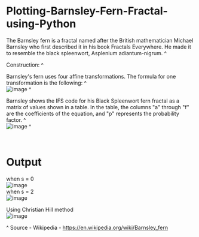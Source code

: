 # Plotting-Barnsley-Fern-Fractal-using-Python

The Barnsley fern is a fractal named after the British mathematician Michael Barnsley who first described it in his book Fractals Everywhere. He made it to resemble the black spleenwort, Asplenium adiantum-nigrum. ^

Construction: ^

Barnsley's fern uses four affine transformations. The formula for one transformation is the following: ^
<br>
![image](https://user-images.githubusercontent.com/81099796/139587599-d9520086-7a93-4e24-a361-a5f20dd310b4.png) ^

Barnsley shows the IFS code for his Black Spleenwort fern fractal as a matrix of values shown in a table. In the table, the columns "a" through "f" are the coefficients of the equation, and "p" represents the probability factor. ^
<br>
![image](https://user-images.githubusercontent.com/81099796/139587627-fe225560-f875-4ce3-a93b-f7376d270cc1.png) ^

<br>

# Output
when s = 0
<br>
![image](https://user-images.githubusercontent.com/81099796/139589567-2795ca27-fcfa-4895-96ef-3e0899d68f79.png)
<br>
when s = 2
<br>
![image](https://user-images.githubusercontent.com/81099796/139589592-b0d04fb8-6362-4783-984c-8341550e960b.png)

Using Christian Hill method
<br>
![image](https://user-images.githubusercontent.com/81099796/139589626-91a51b95-63f6-42df-ab2e-416c12575cbd.png)


^ Source - Wikipedia - https://en.wikipedia.org/wiki/Barnsley_fern
